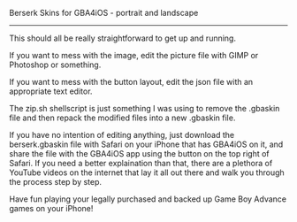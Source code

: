 Berserk Skins for GBA4iOS - portrait and landscape
_______________________________

This should all be really straightforward to get up and running.

If you want to mess with the image, edit the picture file with GIMP or Photoshop or something.

If you want to mess with the button layout, edit the json file with an appropriate text editor.

The zip.sh shellscript is just something I was using to remove the .gbaskin file and then repack the modified files into a new .gbaskin file.

If you have no intention of editing anything, just download the berserk.gbaskin file with Safari on your iPhone that has GBA4iOS on it, and share the file with the GBA4iOS app using the button on the top right of Safari. If you need a better explaination than that, there are a plethora of YouTube videos on the internet that lay it all out there and walk you through the process step by step.

Have fun playing your legally purchased and backed up Game Boy Advance games on your iPhone!